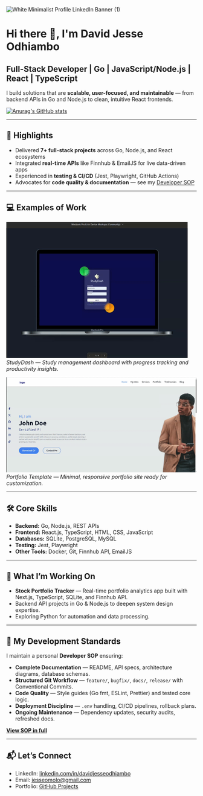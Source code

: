 <img width="2000" height="600" alt="White Minimalist Profile LinkedIn Banner (1)" src="https://github.com/user-attachments/assets/6002fe34-8f28-43da-990b-1be1539bfeeb" />

# Hi there 👋, I'm David Jesse Odhiambo  
## Full-Stack Developer | Go | JavaScript/Node.js | React | TypeScript

I build solutions that are **scalable, user-focused, and maintainable** — from backend APIs in Go and Node.js to clean, intuitive React frontends.

[![Anurag's GitHub stats](https://github-readme-stats.vercel.app/api?username=DavJesse)](https://github.com/anuraghazra/github-readme-stats)

---

## 🚀 Highlights
- Delivered **7+ full-stack projects** across Go, Node.js, and React ecosystems  
- Integrated **real-time APIs** like Finnhub & EmailJS for live data-driven apps  
- Experienced in **testing & CI/CD** (Jest, Playwright, GitHub Actions)  
- Advocates for **code quality & documentation** — see my [Developer SOP](https://github.com/DavJesse/dev-standards)  

---

## 💻 Examples of Work
[![StudyDash](https://github.com/DavJesse/DavJesse/blob/main/studydash.gif)](https://github.com/DavJesse/study-dash)  
*StudyDash — Study management dashboard with progress tracking and productivity insights.*


[![Portfolio Template](https://github.com/DavJesse/DavJesse/blob/main/portfolio.gif)](https://portfolio-templates-five.vercel.app/)  
*Portfolio Template — Minimal, responsive portfolio site ready for customization.*

---

## 🛠 Core Skills
- **Backend:** Go, Node.js, REST APIs  
- **Frontend:** React.js, TypeScript, HTML, CSS, JavaScript  
- **Databases:** SQLite, PostgreSQL, MySQL  
- **Testing:** Jest, Playwright  
- **Other Tools:** Docker, Git, Finnhub API, EmailJS

---

## 📌 What I’m Working On
- **Stock Portfolio Tracker** — Real-time portfolio analytics app built with Next.js, TypeScript, SQLite, and Finnhub API.  
- Backend API projects in Go & Node.js to deepen system design expertise.  
- Exploring Python for automation and data processing.

---

## 📜 My Development Standards
I maintain a personal **Developer SOP** ensuring:
- **Complete Documentation** — README, API specs, architecture diagrams, database schemas.  
- **Structured Git Workflow** — `feature/`, `bugfix/`, `docs/`, `release/` with Conventional Commits.  
- **Code Quality** — Style guides (Go fmt, ESLint, Prettier) and tested core logic.  
- **Deployment Discipline** — `.env` handling, CI/CD pipelines, rollback plans.  
- **Ongoing Maintenance** — Dependency updates, security audits, refreshed docs.  

**[View SOP in full](https://github.com/DavJesse/dev-standards)**

---

## 📬 Let’s Connect
- LinkedIn: [linkedin.com/in/davidjesseodhiambo](https://www.linkedin.com/in/david-jesse-odhiambo/)  
- Email: jesseomolo@gmail.com  
- Portfolio: [GitHub Projects](https://github.com/DavJesse?tab=repositories)
